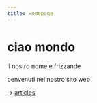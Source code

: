 ```yaml
---
title: Homepage
---
```


# ciao mondo

il nostro nome e frizzande

benvenuti nel nostro sito web

→ [articles](/articles)
